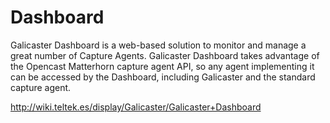 Dashboard
=========

Galicaster Dashboard is a web-based solution to monitor and manage a great number of Capture Agents. Galicaster Dashboard takes advantage of the Opencast Matterhorn capture agent API, so any agent implementing it can be accessed by the Dashboard, including Galicaster and the standard capture agent. 

http://wiki.teltek.es/display/Galicaster/Galicaster+Dashboard
